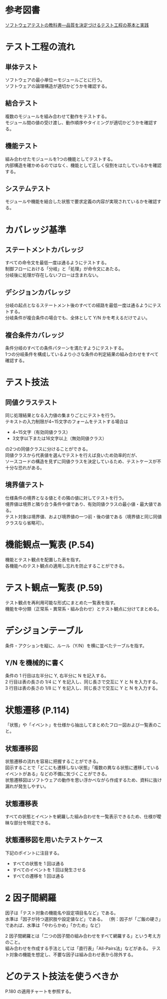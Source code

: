 # 参考図書

[ソフトウェアテストの教科書―品質を決定づけるテスト工程の基本と実践](https://www.amazon.co.jp/dp/4797365811/ref=cm_sw_r_tw_dp_U_x_W5WCDb66MWHW3)

# テスト工程の流れ

## 単体テスト

ソフトウェアの最小単位＝モジュールごとに行う。  
ソフトウェアの論理構造が適切かどうかを確認する。

## 結合テスト

複数のモジュールを組み合わせて動作をテストする。  
モジュール間の値の受け渡し、動作順序やタイミングが適切かどうかを確認する。

## 機能テスト

組み合わせたモジュールを1つの機能としてテストする。  
内部構造を確かめるのではなく、機能として正しく役割をはたしているかを確認する。

## システムテスト

モジュールや機能を結合した状態で要求定義の内容が実現されているかを確認する。

# カバレッジ基準

## ステートメントカバレッジ

すべての命令文を最低一度は通るようにテストする。  
制御フローにおける「分岐」と「処理」が命令文にあたる。  
分岐後に処理が存在しないフローは含まれない。

## デシジョンカバレッジ

分岐の起点となるステートメント後のすべての経路を最低一度は通るようにテストする。  
分岐条件が複合条件の場合でも、全体として Y/N かを考えるだけでよい。

## 複合条件カバレッジ

条件分岐のすべての条件パターンを満たすようにテストする。  
1つの分岐条件を構成しているより小さな条件の判定結果の組み合わせをすべて確認する。

# テスト技法

## 同値クラステスト

同じ処理結果となる入力値の集まりごとにテストを行う。  
テキストの入力制限が4~15文字のフォームをテストする場合は

- 4~15文字（有効同値クラス）
- 3文字以下または16文字以上（無効同値クラス）

の2つの同値クラスに分けることができる。  
同値クラスから代表値を選んでテストを行えば良いため効率的だが、  
ソースコードの構造を見ずに同値クラスを決定しているため、テストケースが不十分な恐れがある。

## 境界値テスト

仕様条件の境界となる値とその隣の値に対してテストを行う。  
境界値は境界と隣り合う条件や値であり、有効同値クラスの最小値・最大値である。  
テスト対象は境界値、および境界値の一つ前・後の値である（境界値と同じ同値クラスなら省略可）。

# 機能観点一覧表 (P.54)


機能とテスト観点を配置した表を指す。  
各機能へのテスト観点の適用し忘れを防止することができる。  

# テスト観点一覧表 (P.59)

テスト観点を再利用可能な形式にまとめた一覧表を指す。  
機能を中分類（正常系・異常系・組み合わせ）とテスト観点に分けてまとめる。

# デシジョンテーブル

条件・アクションを縦に、ルール（Y/N）を横に並べたテーブルを指す。  

## Y/N を機械的に書く

条件の 1 行目は左半分に Y, 右半分に N を記入する。  
2 行目は表の長さの 1/4 に Y を記入し、同じ長さで交互に Y と N を入力する。
3 行目は表の長さの 1/8 に Y を記入し、同じ長さで交互に Y と N を入力する。

# 状態遷移 (P.114)

「状態」や「イベント」を仕様から抽出してまとめたフロー図および一覧表のこと。

## 状態遷移図

状態遷移の流れを容易に把握することができる。  
図示することで「どこにも遷移しない状態」「複数の異なる状態に遷移しているイベントがある」などの不備に気づくことができる。  
状態遷移図はソフトウェアの動作を思い浮かべながら作成するため、資料に抜け漏れが発生しやすい。

## 状態遷移表

すべての状態とイベントを網羅した組み合わせを一覧表示できるため、仕様が曖昧な部分を特定できる。

## 状態遷移図を用いたテストケース

下記のポイントに注目する。

- すべての状態を 1 回は通る
- すべてのイベントを 1 回は発生させる
- すべての遷移を 1 回は通る

# 2 因子間網羅

因子は「テスト対象の機能名や設定項目名など」である。  
水準は「因子が持つ選択肢や設定値など」である。
（例：因子が「ご飯の硬さ」であれば、水準は「やわらかめ」「かため」など）

2 因子間網羅とは「二つの因子間の組み合わせをすべて網羅する」という考え方のこと。  
組み合わせを作成する手法としては「直行表」「All-Pairs法」などがある。
テスト対象の機能を想定し、不要な因子は組み合わせ表から除外する。

# どのテスト技法を使うべきか

P.180 の適用チャートを参照する。
